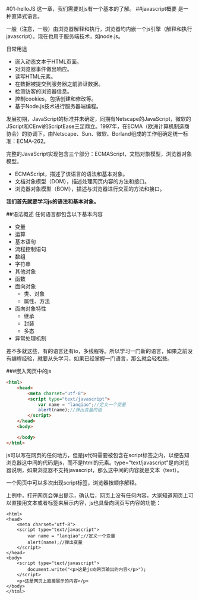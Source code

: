 #01-helloJS
这一章，我们需要对js有一个基本的了解。
##javascript概要
是一种直译式语言。

一般（注意，一般）由浏览器解释和执行，浏览器均内嵌一个js引擎（解释和执行javascript）。现在也用于服务端技术，如node.js。

日常用途

- 嵌入动态文本于HTML页面。
- 对浏览器事件做出响应。
- 读写HTML元素。
- 在数据被提交到服务器之前验证数据。
- 检测访客的浏览器信息。
- 控制cookies，包括创建和修改等。
- 基于Node.js技术进行服务器端编程。

发展初期，JavaScript的标准并未确定，同期有Netscape的JavaScript，微软的JScript和CEnvi的ScriptEase三足鼎立。1997年，在ECMA（欧洲计算机制造商协会）的协调下，由Netscape、Sun、微软、Borland组成的工作组确定统一标准：ECMA-262。

完整的JavaScript实现包含三个部分：ECMAScript，文档对象模型，浏览器对象模型。

- ECMAScript，描述了该语言的语法和基本对象。
- 文档对象模型（DOM），描述处理网页内容的方法和接口。
- 浏览器对象模型（BOM），描述与浏览器进行交互的方法和接口。

**我们首先就要学习js的语法和基本对象。**

##语法概述
任何语言都包含以下基本内容

- 变量
- 运算
- 基本语句
- 流程控制语句
- 数组
- 字符串
- 其他对象
- 函数
- 面向对象
	- 类、对象
	- 属性、方法
- 面向对象特性
	- 继承
	- 封装
	- 多态
- 异常处理机制

差不多就这些，有的语言还有io，多线程等。所以学习一门新的语言，如果之前没有编程经验，就要从头学习，如果已经掌握一门语言，那么就会轻松些。

###嵌入网页中的js
```html
<html>
	<head>
		<meta charset="utf-8">
		<script type="text/javascript">
			var name = "lanqiao";//定义一个变量
			alert(name);//弹出变量的值
		</script>
	</head>
	<body>

	</body>
</html> 
```
js可以写在网页的任何地方，但是js代码需要被包含在script标签之内，以便告知浏览器这中间的代码是js，而不是html的元素。type="text/javascript"是向浏览器说明，如果浏览器不支持javascript，那么这中间的内容就是文本（text）。

一个网页中可以多次出现script标签，浏览器按顺序解释。

上例中，打开网页会弹出提示，确认后，网页上没有任何内容，大家知道网页上可以直接用文本或者标签来展示内容，js也具备向网页写内容的功能：

	<html>
	<head>
		<meta charset="utf-8">
		<script type="text/javascript">
			var name = "lanqiao";//定义一个变量
			alert(name);//弹出变量
		</script>
	</head>
	<body>
		<script type="text/javascript">
			document.write("<p>这是js向网页输出的内容</p>");
		</script>	
		<p>这是网页上直接展示的内容</p>
	</body>
	</html>

